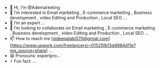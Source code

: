 - 👋 Hi, I’m @Ademarketing
- 👀 I’m interested in Email marketing , E-commerce marketing , Business development , video Editing and Production , Local SEO  ...
- 🌱 I’m an expert ...
- 💞️ I’m looking to collaborate on Email marketing , E-commerce marketing , Business development , video Editing and Production , Local SEO ...
- 📫 How to reach me [sideeqalabi570@gmial.com] [https://www.upwork.com/freelancers/~01525fb13d4984d11e?mp_source=share] ...
- 😄 Pronouns: expertpro...
- ⚡ Fun fact: ...

<!---
Ademarketing/Ademarketing is a ✨ special ✨ repository because its `README.md` (this file) appears on your GitHub profile.
You can click the Preview link to take a look at your changes.
--->
